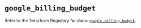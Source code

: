 # `google_billing_budget`

Refer to the Terraform Registory for docs: [`google_billing_budget`](https://registry.terraform.io/providers/hashicorp/google/5.8.0/docs/resources/billing_budget).
